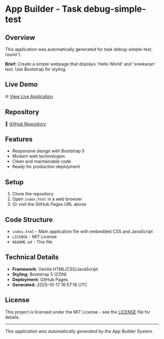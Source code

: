 # App Builder - Task debug-simple-test

## Overview
This application was automatically generated for task debug-simple-test, round 1.

**Brief:** Create a simple webpage that displays 'Hello World' and 'sreekaran' text. Use Bootstrap for styling.

## Live Demo
🌐 [View Live Application](https://24f2000010.github.io/app-debug-simple-test/)

## Repository
📁 [GitHub Repository](https://github.com/24f2000010/app-debug-simple-test)

## Features
- Responsive design with Bootstrap 5
- Modern web technologies
- Clean and maintainable code
- Ready for production deployment

## Setup
1. Clone the repository
2. Open `index.html` in a web browser
3. Or visit the GitHub Pages URL above

## Code Structure
- `index.html` - Main application file with embedded CSS and JavaScript
- `LICENSE` - MIT License
- `README.md` - This file

## Technical Details
- **Framework:** Vanilla HTML/CSS/JavaScript
- **Styling:** Bootstrap 5 (CDN)
- **Deployment:** GitHub Pages
- **Generated:** 2025-10-17 16:57:16 UTC

## License
This project is licensed under the MIT License - see the [LICENSE](LICENSE) file for details.

---
*This application was automatically generated by the App Builder System.*
